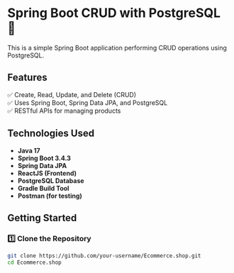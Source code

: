 # Spring Boot CRUD with PostgreSQL 🚀

This is a simple Spring Boot application performing CRUD operations using PostgreSQL.

## Features
✅ Create, Read, Update, and Delete (CRUD)  
✅ Uses Spring Boot, Spring Data JPA, and PostgreSQL  
✅ RESTful APIs for managing products

## Technologies Used
- **Java 17**
- **Spring Boot 3.4.3**
- **Spring Data JPA**
- **ReactJS (Frontend)**
- **PostgreSQL Database**
- **Gradle Build Tool**
- **Postman (for testing)**

## Getting Started

### 1️⃣ Clone the Repository
```sh
git clone https://github.com/your-username/Ecommerce.shop.git
cd Ecommerce.shop
```
